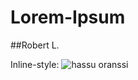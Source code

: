 # Lorem-Ipsum

##Robert L.

Inline-style:
![hassu oranssi](https://github.com/goebers/work-doodle/blob/master/oransi.png?raw=true)
